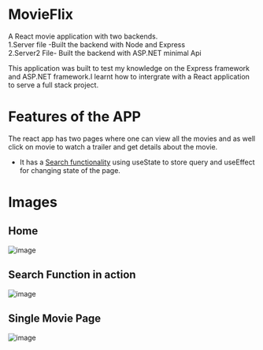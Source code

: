 # MovieFlix
A React movie application with two backends.</br>
1.Server file -Built the backend  with Node and Express</br>
2.Server2 File- Built the backend with ASP.NET minimal Api </br>

This application was built to test my knowledge on the Express framework and ASP.NET framework.I learnt how to intergrate with a React application to serve a full stack project.

#  Features of the APP
The react app has two pages where one can view all the movies and as well click on movie to watch a trailer and get details about the movie.
- It has a <u>Search functionality</u> using useState to store query and useEffect for changing state of the page.

# Images
<h2>Home</h2>

![image](https://github.com/ibz11/MovieFlix/assets/90426909/e67064cb-ab03-4cdb-abbb-1c09bed70881)

<h2>Search Function in action</h2>

![image](https://github.com/ibz11/MovieFlix/assets/90426909/69b42482-adec-435b-9e7e-b446f6f91c6f)



<h2>Single Movie Page</h2>

![image](https://github.com/ibz11/MovieFlix/assets/90426909/339ab413-04d9-4fe8-acf0-aeda54a693b5)


